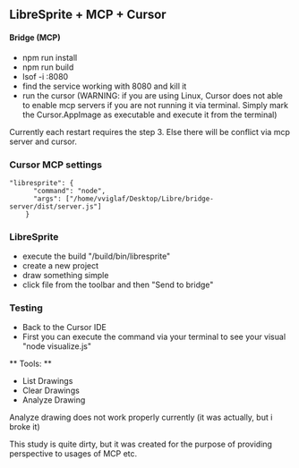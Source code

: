 ## LibreSprite + MCP + Cursor

#### Bridge (MCP)

* npm run install
* npm run build
* lsof -i :8080
* find the service working with 8080 and kill it
* run the cursor (WARNING: if you are using Linux, Cursor does not able to enable mcp servers if you are not running it via terminal. Simply mark the Cursor.AppImage as executable and execute it from the terminal)

Currently each restart requires the step 3. Else there will be conflict via mcp server and cursor.

### Cursor MCP settings
```
"libresprite": {
      "command": "node",
      "args": ["/home/vviglaf/Desktop/Libre/bridge-server/dist/server.js"]
    }
```

### LibreSprite
* execute the build "/build/bin/libresprite"
* create a new project
* draw something simple
* click file from the toolbar and then "Send to bridge"

### Testing
* Back to the Cursor IDE
* First you can execute the command via your terminal to see your visual "node visualize.js"

** Tools: **
-  List Drawings
-  Clear Drawings
-  Analyze Drawing


Analyze drawing does not work properly currently (it was actually, but i broke it)

This study is quite dirty, but it was created for the purpose of providing perspective to usages of MCP etc.